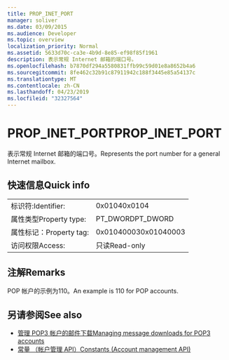 ```yaml
---
title: PROP_INET_PORT
manager: soliver
ms.date: 03/09/2015
ms.audience: Developer
ms.topic: overview
localization_priority: Normal
ms.assetid: 5633d70c-ca3e-4b9d-8e85-ef98f85f1961
description: 表示常规 Internet 邮箱的端口号。
ms.openlocfilehash: b7870df294a5580831ffb99c59d01e8a8652b4a6
ms.sourcegitcommit: 8fe462c32b91c87911942c188f3445e85a54137c
ms.translationtype: MT
ms.contentlocale: zh-CN
ms.lasthandoff: 04/23/2019
ms.locfileid: "32327564"
---
```

# <a name="propinetport"></a><span data-ttu-id="ee44c-103">PROP_INET_PORT</span><span class="sxs-lookup"><span data-stu-id="ee44c-103">PROP_INET_PORT</span></span>

<span data-ttu-id="ee44c-104">表示常规 Internet 邮箱的端口号。</span><span class="sxs-lookup"><span data-stu-id="ee44c-104">Represents the port number for a general Internet mailbox.</span></span>
  
## <a name="quick-info"></a><span data-ttu-id="ee44c-105">快速信息</span><span class="sxs-lookup"><span data-stu-id="ee44c-105">Quick info</span></span>

|||
|:-----|:-----|
|<span data-ttu-id="ee44c-106">标识符:</span><span class="sxs-lookup"><span data-stu-id="ee44c-106">Identifier:</span></span>  <br/> |<span data-ttu-id="ee44c-107">0x0104</span><span class="sxs-lookup"><span data-stu-id="ee44c-107">0x0104</span></span>  <br/> |
|<span data-ttu-id="ee44c-108">属性类型</span><span class="sxs-lookup"><span data-stu-id="ee44c-108">Property type:</span></span>  <br/> |<span data-ttu-id="ee44c-109">PT_DWORD</span><span class="sxs-lookup"><span data-stu-id="ee44c-109">PT_DWORD</span></span>  <br/> |
|<span data-ttu-id="ee44c-110">属性标记：</span><span class="sxs-lookup"><span data-stu-id="ee44c-110">Property tag:</span></span>  <br/> |<span data-ttu-id="ee44c-111">0x01040003</span><span class="sxs-lookup"><span data-stu-id="ee44c-111">0x01040003</span></span>  <br/> |
|<span data-ttu-id="ee44c-112">访问权限</span><span class="sxs-lookup"><span data-stu-id="ee44c-112">Access:</span></span>  <br/> |<span data-ttu-id="ee44c-113">只读</span><span class="sxs-lookup"><span data-stu-id="ee44c-113">Read-only</span></span>  <br/> |
   
## <a name="remarks"></a><span data-ttu-id="ee44c-114">注解</span><span class="sxs-lookup"><span data-stu-id="ee44c-114">Remarks</span></span>

<span data-ttu-id="ee44c-115">POP 帐户的示例为110。</span><span class="sxs-lookup"><span data-stu-id="ee44c-115">An example is 110 for POP accounts.</span></span>
  
## <a name="see-also"></a><span data-ttu-id="ee44c-116">另请参阅</span><span class="sxs-lookup"><span data-stu-id="ee44c-116">See also</span></span>

- [<span data-ttu-id="ee44c-117">管理 POP3 帐户的邮件下载</span><span class="sxs-lookup"><span data-stu-id="ee44c-117">Managing message downloads for POP3 accounts</span></span>](managing-message-downloads-for-pop3-accounts.md) 
- [<span data-ttu-id="ee44c-118">常量 （帐户管理 API）</span><span class="sxs-lookup"><span data-stu-id="ee44c-118">Constants (Account management API)</span></span>](constants-account-management-api.md)

